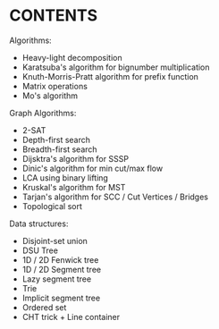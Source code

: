 # CONTENTS
Algorithms:
- Heavy-light decomposition
- Karatsuba's algorithm for bignumber multiplication
- Knuth-Morris-Pratt algorithm for prefix function
- Matrix operations
- Mo's algorithm

Graph Algorithms:
- 2-SAT
- Depth-first search
- Breadth-first search
- Dijsktra's algorithm for SSSP
- Dinic's algorithm for min cut/max flow
- LCA using binary lifting
- Kruskal's algorithm for MST
- Tarjan's algorithm for SCC / Cut Vertices / Bridges
- Topological sort

Data structures:
- Disjoint-set union
- DSU Tree
- 1D / 2D Fenwick tree
- 1D / 2D Segment tree
- Lazy segment tree
- Trie
- Implicit segment tree
- Ordered set
- CHT trick + Line container
